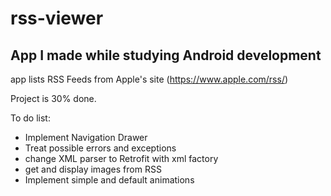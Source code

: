 # rss-viewer
App I made while studying Android development
---
app lists RSS Feeds from Apple's site (https://www.apple.com/rss/)

Project is 30% done.


To do list:
- Implement Navigation Drawer
- Treat possible errors and exceptions
- change XML parser to Retrofit with xml factory
- get and display images from RSS
- Implement simple and default animations

